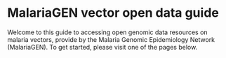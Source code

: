 # MalariaGEN vector open data guide

Welcome to this guide to accessing open genomic data resources on malaria vectors, provide by the Malaria Genomic Epidemiology Network (MalariaGEN). To get started, please visit one of the pages below.

```{tableofcontents}
```
